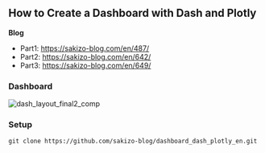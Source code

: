 ## How to Create a Dashboard with Dash and Plotly
**Blog**
* Part1: https://sakizo-blog.com/en/487/
* Part2: https://sakizo-blog.com/en/642/
* Part3: https://sakizo-blog.com/en/649/

### Dashboard
![dash_layout_final2_comp](https://user-images.githubusercontent.com/98251372/167253107-ee723d95-53db-430e-b7ab-3c0ea34e4569.gif)

### Setup
```
git clone https://github.com/sakizo-blog/dashboard_dash_plotly_en.git
```
